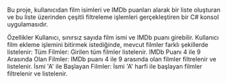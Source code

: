 Bu proje, kullanıcıdan film isimleri ve IMDb puanları alarak bir liste oluşturan ve bu liste üzerinden çeşitli filtreleme işlemleri gerçekleştiren bir C# konsol uygulamasıdır.

Özellikler
Kullanıcı, sınırsız sayıda film ismi ve IMDb puanı girebilir.
Kullanıcı film ekleme işlemini bitirmek istediğinde, mevcut filmler farklı şekillerde listelenir:
Tüm Filmler: Girilen tüm filmler listelenir.
IMDb Puanı 4 ile 9 Arasında Olan Filmler: IMDb puanı 4 ile 9 arasında olan filmler filtrelenir ve listelenir.
İsmi 'A' ile Başlayan Filmler: İsmi 'A' harfi ile başlayan filmler filtrelenir ve listelenir.
